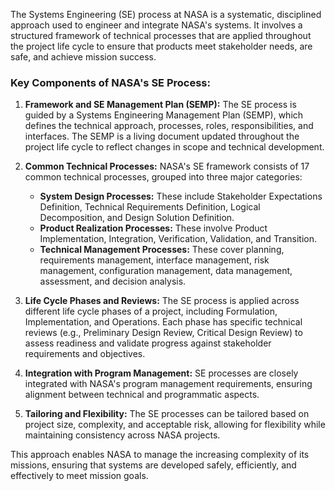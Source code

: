 The Systems Engineering (SE) process at NASA is a systematic, disciplined approach used to engineer and integrate NASA's systems. It involves a structured framework of technical processes that are applied throughout the project life cycle to ensure that products meet stakeholder needs, are safe, and achieve mission success.

### Key Components of NASA's SE Process:

1. **Framework and SE Management Plan (SEMP):** The SE process is guided by a Systems Engineering Management Plan (SEMP), which defines the technical approach, processes, roles, responsibilities, and interfaces. The SEMP is a living document updated throughout the project life cycle to reflect changes in scope and technical development.

2. **Common Technical Processes:** NASA's SE framework consists of 17 common technical processes, grouped into three major categories:
   - **System Design Processes:** These include Stakeholder Expectations Definition, Technical Requirements Definition, Logical Decomposition, and Design Solution Definition.
   - **Product Realization Processes:** These involve Product Implementation, Integration, Verification, Validation, and Transition.
   - **Technical Management Processes:** These cover planning, requirements management, interface management, risk management, configuration management, data management, assessment, and decision analysis.

3. **Life Cycle Phases and Reviews:** The SE process is applied across different life cycle phases of a project, including Formulation, Implementation, and Operations. Each phase has specific technical reviews (e.g., Preliminary Design Review, Critical Design Review) to assess readiness and validate progress against stakeholder requirements and objectives.

4. **Integration with Program Management:** SE processes are closely integrated with NASA's program management requirements, ensuring alignment between technical and programmatic aspects.

5. **Tailoring and Flexibility:** The SE processes can be tailored based on project size, complexity, and acceptable risk, allowing for flexibility while maintaining consistency across NASA projects.

This approach enables NASA to manage the increasing complexity of its missions, ensuring that systems are developed safely, efficiently, and effectively to meet mission goals.